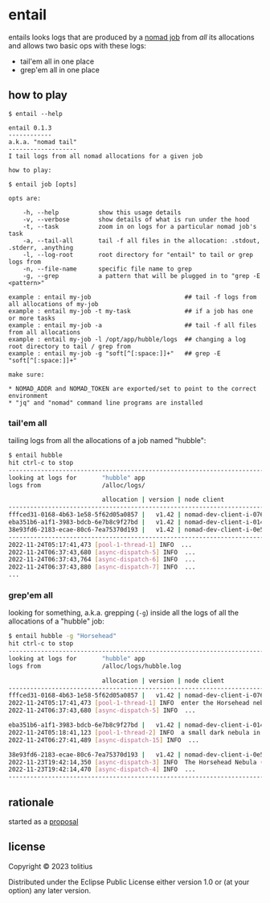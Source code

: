 # entail

entails looks logs that are produced by a [nomad job](https://developer.hashicorp.com/nomad/docs/concepts/architecture#job) from _all_ its allocations<br/>
and allows two basic ops with these logs:

* tail'em all in one place
* grep'em all in one place

## how to play

```
$ entail --help

entail 0.1.3
------------
a.k.a. "nomad tail"
-------------------
I tail logs from all nomad allocations for a given job

how to play:

$ entail job [opts]

opts are:

    -h, --help           show this usage details
    -v, --verbose        show details of what is run under the hood
    -t, --task           zoom in on logs for a particular nomad job's task
    -a, --tail-all       tail -f all files in the allocation: .stdout, .stderr, .anything
    -l, --log-root       root directory for "entail" to tail or grep logs from
    -n, --file-name      specific file name to grep
    -g, --grep           a pattern that will be plugged in to "grep -E <pattern>"

example : entail my-job                          ## tail -f logs from all allocations of my-job
example : entail my-job -t my-task               ## if a job has one or more tasks
example : entail my-job -a                       ## tail -f all files from all allocations
example : entail my-job -l /opt/app/hubble/logs  ## changing a log root directory to tail / grep from
example : entail my-job -g "soft[^[:space:]]+"   ## grep -E "soft[^[:space:]]+"

make sure:

* NOMAD_ADDR and NOMAD_TOKEN are exported/set to point to the correct environment
* "jq" and "nomad" command line programs are installed
```

### tail'em all

tailing logs from all the allocations of a job named "hubble":

```bash
$ entail hubble
hit ctrl-c to stop
-------------------------------------------------------------------------------------
looking at logs for       "hubble" app
logs from                 /alloc/logs/

                          allocation | version | node client
-------------------------------------------------------------------------------------
fffced31-0168-4b63-1e58-5f62d05a0857 |   v1.42 | nomad-dev-client-i-076921e2a56a65500
eba351b6-a1f1-3983-bdcb-6e7b8c9f27bd |   v1.42 | nomad-dev-client-i-014af3afd328a7a30
38e93fd6-2183-ecae-80c6-7ea75370d193 |   v1.42 | nomad-dev-client-i-0e5a4c7134c7fe2c5
-------------------------------------------------------------------------------------
2022-11-24T05:17:41,473 [pool-1-thread-1] INFO  ...
2022-11-24T06:37:43,680 [async-dispatch-5] INFO  ...
2022-11-24T06:37:43,764 [async-dispatch-6] INFO  ...
2022-11-24T06:37:43,880 [async-dispatch-7] INFO  ...
...
```

### grep'em all

looking for something, a.k.a. grepping (`-g`) inside all the logs of all the allocations of a "hubble" job:

```bash
$ entail hubble -g "Horsehead"
hit ctrl-c to stop
-------------------------------------------------------------------------------------
looking at logs for       "hubble" app
logs from                 /alloc/logs/hubble.log

                          allocation | version | node client
-------------------------------------------------------------------------------------
fffced31-0168-4b63-1e58-5f62d05a0857 |   v1.42 | nomad-dev-client-i-076921e2a56a65500
2022-11-24T05:17:41,473 [pool-1-thread-1] INFO  enter the Horsehead nebula
2022-11-24T06:37:43,680 [async-dispatch-5] INFO  ...

eba351b6-a1f1-3983-bdcb-6e7b8c9f27bd |   v1.42 | nomad-dev-client-i-014af3afd328a7a30
2022-11-24T05:18:41,123 [pool-1-thread-2] INFO  a small dark nebula in the constellation Orion is known as Horsehead
2022-11-24T06:27:41,489 [async-dispatch-15] INFO  ...

38e93fd6-2183-ecae-80c6-7ea75370d193 |   v1.42 | nomad-dev-client-i-0e5a4c7134c7fe2c5
2022-11-23T19:42:14,350 [async-dispatch-3] INFO  The Horsehead Nebula (also known as Barnard 33)...
2022-11-23T19:42:14,470 [async-dispatch-4] INFO  ...
-------------------------------------------------------------------------------------
```

## rationale

started as a [proposal](https://github.com/hashicorp/nomad/issues/10308)<br/>

## license

Copyright © 2023 tolitius

Distributed under the Eclipse Public License either version 1.0 or (at
your option) any later version.
